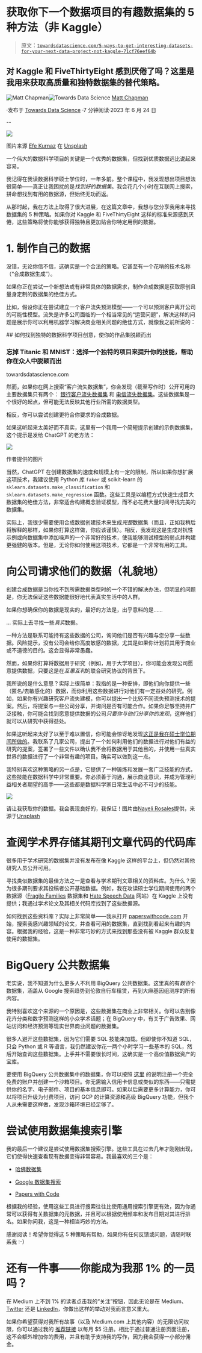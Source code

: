 # 获取你下一个数据项目的有趣数据集的 5 种方法（非 Kaggle）

> 原文：[`towardsdatascience.com/5-ways-to-get-interesting-datasets-for-your-next-data-project-not-kaggle-71cf76eef64b`](https://towardsdatascience.com/5-ways-to-get-interesting-datasets-for-your-next-data-project-not-kaggle-71cf76eef64b)

## 对 Kaggle 和 FiveThirtyEight 感到厌倦了吗？这里是我用来获取高质量和独特数据集的替代策略。

[](https://medium.com/@mattchapmanmsc?source=post_page-----71cf76eef64b--------------------------------)![Matt Chapman](https://medium.com/@mattchapmanmsc?source=post_page-----71cf76eef64b--------------------------------)[](https://towardsdatascience.com/?source=post_page-----71cf76eef64b--------------------------------)![Towards Data Science](https://towardsdatascience.com/?source=post_page-----71cf76eef64b--------------------------------) [Matt Chapman](https://medium.com/@mattchapmanmsc?source=post_page-----71cf76eef64b--------------------------------)

·发布于 [Towards Data Science](https://towardsdatascience.com/?source=post_page-----71cf76eef64b--------------------------------) ·7 分钟阅读·2023 年 6 月 24 日

--

![](img/e876fa791ac0f463d9091464b6651ba9.png)

图片来源 [Efe Kurnaz](https://unsplash.com/@efekurnaz) 在 [Unsplash](https://unsplash.com/photos/RnCPiXixooY)

一个伟大的数据科学项目的关键是一个优秀的数据集，但找到优质数据远比说起来容易。

我记得在我读数据科学硕士学位时，一年多前。整个课程中，我发现想出项目想法很简单——真正让我困扰的是*找到好的数据集*。我会花几个小时在互联网上搜索，拼命想找到有用的数据源，但始终无功而返。

从那时起，我在方法上取得了很大进展，在这篇文章中，我想与您分享我用来寻找数据集的 5 种策略。如果你对 Kaggle 和 FiveThirtyEight 这样的标准来源感到厌倦，这些策略将使你能够获得独特且更加贴合你特定用例的数据。

# 1\. 制作自己的数据

没错，无论你信不信，这确实是一个合法的策略。它甚至有一个花哨的技术名称（“合成数据生成”）。

如果你正在尝试一个新想法或有非常具体的数据需求，制作合成数据是获取原创且量身定制的数据集的绝佳方式。

比如，假设你正在尝试建立一个客户流失预测模型——一个可以预测客户离开公司的可能性模型。流失是许多公司面临的一个相当常见的“运营问题”，解决这样的问题是展示你可以利用机器学习解决商业相关问题的绝佳方式，就像我之前所说的：

[](/how-to-find-unique-data-science-project-ideas-that-make-your-portfolio-stand-out-1c2ddfdbefa6?source=post_page-----71cf76eef64b--------------------------------) ## 如何找到独特的数据科学项目创意，使你的作品集脱颖而出

### 忘掉 Titanic 和 MNIST：选择一个独特的项目来提升你的技能，帮助你在众人中脱颖而出

towardsdatascience.com

然而，如果你在网上搜索“客户流失数据集”，你会发现（截至写作时）公开可用的主要数据集只有两个： [银行客户流失数据集](https://www.kaggle.com/datasets/gauravtopre/bank-customer-churn-dataset) 和 [电信流失数据集](https://www.kaggle.com/mnassrib/telecom-churn-datasets)。这些数据集是一个很好的起点，但可能无法反映其他行业所需的数据类型。

相反，你可以尝试创建更符合你要求的合成数据。

如果这听起来太美好而不真实，这里有一个我用一个简短提示创建的示例数据集，这个提示是发给 ChatGPT 的老方法：

![](img/38fca05145d88471423f4ed5fb19d78b.png)

作者提供的图片

当然，ChatGPT 在创建数据集的速度和规模上有一定的限制，所以如果你想扩展这项技术，我建议使用 Python 库 `faker` 或 scikit-learn 的 `sklearn.datasets.make_classification` 和 `sklearn.datasets.make_regression` 函数。这些工具是以编程方式快速生成巨大数据集的绝佳方法，非常适合构建概念验证模型，而不必花费大量时间寻找完美的数据集。

实际上，我很少需要使用合成数据创建技术来生成*完整*数据集（而且，正如我稍后将解释的那样，如果你打算这样做，你应该谨慎）。相反，我发现这是生成对抗性示例或向数据集中添加噪声的一个非常好的技术，使我能够测试模型的弱点并构建更强健的版本。但是，无论你如何使用这项技术，它都是一个非常有用的工具。

# 向公司请求他们的数据（礼貌地）

创建合成数据是当你找不到所需数据类型时的一个不错的解决办法，但明显的问题是，你无法保证这些数据能很好地代表真实生活中的人群。

如果你想确保你的数据是现实的，最好的方法是，出乎意料的是……

… 实际上去寻找一些*真实*数据。

一种方法是联系可能持有这些数据的公司，询问他们是否有兴趣与您分享一些数据。风险提示，没有公司会给你高度敏感的数据，尤其是如果你计划将其用于商业或不道德的目的。这会显得非常愚蠢。

然而，如果你打算将数据用于研究（例如，用于大学项目），你可能会发现公司愿意提供数据，只要这是在*互惠互利*的联合研究协议的背景下。

我所说的是什么意思？实际上很简单：我指的是一种安排，即他们向你提供一些（匿名/去敏感化的）数据，而你利用这些数据进行对他们有一定益处的研究。例如，如果你有兴趣研究客户流失建模，你可以提出一个比较不同流失预测技术的提案。然后，将提案与一些公司分享，并询问是否有可能合作。如果你足够坚持并广泛接触，你可能会找到愿意提供数据的公司*只要你与他们分享你的发现*，这样他们就可以从研究中获得益处。

如果这听起来太好了以至于难以置信，你可能会惊讶地发现[这正是我在硕士学位期间所做的](https://medium.com/towards-data-science/4-ways-to-get-the-most-out-of-your-data-science-degree-40815f6a311d)。我联系了几家公司，提出了一个如何利用他们的数据进行对他们有益的研究的提案，签署了一些文件以确认我不会将数据用于其他目的，并使用一些真实世界的数据进行了一个非常有趣的项目。确实可以做到这一点。

我特别喜欢这种策略的另一点是，它提供了一种锻炼和发展一套广泛技能的方式，这些技能在数据科学中非常重要。你必须善于沟通，展示商业意识，并成为管理利益相关者期望的高手——这些都是数据科学家日常生活中必不可少的技能。

![](img/2f5396a4ba057dbee6ac686705a4b161.png)

请让我获取你的数据。我会表现良好的，我保证！图片由[Nayeli Rosales](https://unsplash.com/@nrosales)提供，来源于[Unsplash](https://unsplash.com/photos/BbGxyxb2O3U)

# 查阅学术界存储其期刊文章代码的代码库

很多用于学术研究的数据集并没有发布在像 Kaggle 这样的平台上，但仍然对其他研究人员公开可用。

寻找类似数据集的最佳方法之一是查看与学术期刊文章相关的资料库。为什么？因为很多期刊要求其投稿者公开基础数据。例如，我在攻读硕士学位期间使用的两个数据源（[Fragile Families](https://www.fragilefamilieschallenge.org/) 数据集和 [Hate Speech Data](https://github.com/leondz/hatespeechdata) 网站）在 Kaggle 上没有提供；我通过学术论文及其相关代码库找到了这些数据源。

如何找到这些资料库？实际上非常简单——我从打开 [paperswithcode.com](https://paperswithcode.com/) 开始，搜索我感兴趣领域的论文，并查看可用的数据集，直到找到看起来有趣的内容。根据我的经验，这是一种非常巧妙的方式来找到那些没有被 Kaggle 群众反复使用的数据集。

# BigQuery 公共数据集

老实说，我不知道为什么更多人不利用 BigQuery 公共数据集。这里真的有*数百*个数据集，涵盖从 Google 搜索趋势到伦敦自行车租赁，再到大麻基因组测序的所有内容。

我特别喜欢这个来源的一个原因是，这些数据集在商业上非常相关。你可以告别像花卉分类和数字预测这样的小众学术话题；在 BigQuery 中，有关于广告效果、网站访问和经济预测等现实世界商业问题的数据集。

很多人避开这些数据集，因为它们需要 SQL 技能来加载。但即使你不知道 SQL，只会 Python 或 R 等语言，我仍然建议你花一两个小时学习一些基本的 SQL，然后开始查询这些数据集。上手并不需要很长时间，这确实是一个高价值数据资产的宝库。

要使用 BigQuery 公共数据集中的数据集，你可以按照 [这里](https://cloud.google.com/bigquery/docs/sandbox) 的说明注册一个完全免费的账户并创建一个沙箱项目。你无需输入信用卡信息或类似的东西——只需提供你的名字、电子邮件、项目的基本信息即可。如果以后需要更多计算能力，你可以将项目升级为付费项目，访问 GCP 的计算资源和高级 BigQuery 功能，但我个人从未需要这样做，发现沙箱环境已经足够了。

# 尝试使用数据集搜索引擎

我的最后一个建议是尝试使用数据集搜索引擎。这些工具在过去几年才刚刚出现，它们使得快速查看现有数据变得非常容易。我最喜欢的三个是：

+   [哈佛数据集](https://dataverse.harvard.edu/)

+   [Google 数据集搜索](https://datasetsearch.research.google.com/)

+   [Papers with Code](https://paperswithcode.com/datasets)

根据我的经验，使用这些工具进行搜索往往比使用通用搜索引擎更有效，因为你通常可以获得有关数据集的元数据，并且可以根据使用频率和发布日期对其进行排名。如果你问我，这是一种相当巧妙的方法。

感谢阅读！希望你觉得这 5 种策略有帮助，如果你有任何反馈或问题，请随时联系我 :-)

# 还有一件事——你能成为我那 1% 的一员吗？

在 Medium 上不到 1% 的读者点击我的“关注”按钮，因此无论是在 Medium、[Twitter](https://twitter.com/matt_chapma) 还是 [LinkedIn](https://www.linkedin.com/in/matt-chapman-ba8488118/)，你做出这样的举动对我而言意义重大。

如果你希望获得对我所有故事（以及 Medium.com 上其他内容）的无限访问权限，你可以通过我的 [推荐链接](https://medium.com/@mattchapmanmsc/membership) 以每月 $5 注册。相比于通过普通注册页面注册，这不会额外增加你的费用，并且有助于支持我的写作，因为我会获得一小部分佣金。
